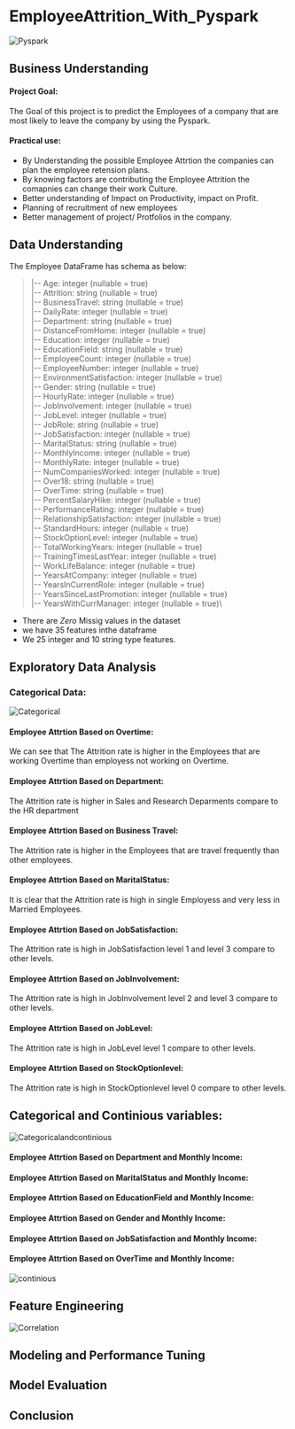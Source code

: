# EmployeeAttrition_With_Pyspark
![Pyspark](https://github.com/PurushothamVadde/EmployeeAttrition_With_Pyspark/blob/main/images/employee_attrition.png)

## Business Understanding
#### Project Goal:
The Goal of this project is to predict the Employees of a company that are most likely to leave the company by using the Pyspark.
#### Practical use:
* By Understanding the possible Employee Attrtion the companies can plan the employee retension plans.
* By knowing factors are contributing the Employee Attrition the comapnies can change their work Culture.
* Better understanding of Impact on Productivity, impact on Profit.
* Planning of recruitment of new employees
* Better management of project/ Protfolios in the company.

## Data Understanding
The Employee DataFrame has schema as below:
 > |-- Age: integer (nullable = true)\
 > |-- Attrition: string (nullable = true)\
 > |-- BusinessTravel: string (nullable = true)\
 > |-- DailyRate: integer (nullable = true)\
 > |-- Department: string (nullable = true)\
 > |-- DistanceFromHome: integer (nullable = true)\
 > |-- Education: integer (nullable = true)\
 > |-- EducationField: string (nullable = true)\
 > |-- EmployeeCount: integer (nullable = true)\
 > |-- EmployeeNumber: integer (nullable = true)\
 > |-- EnvironmentSatisfaction: integer (nullable = true)\
 > |-- Gender: string (nullable = true)\
 > |-- HourlyRate: integer (nullable = true)\
 > |-- JobInvolvement: integer (nullable = true)\
 > |-- JobLevel: integer (nullable = true)\
 > |-- JobRole: string (nullable = true)\
 > |-- JobSatisfaction: integer (nullable = true)\
 > |-- MaritalStatus: string (nullable = true)\
 > |-- MonthlyIncome: integer (nullable = true)\
 > |-- MonthlyRate: integer (nullable = true)\
 > |-- NumCompaniesWorked: integer (nullable = true)\
 > |-- Over18: string (nullable = true)\
 > |-- OverTime: string (nullable = true)\
 > |-- PercentSalaryHike: integer (nullable = true)\
 > |-- PerformanceRating: integer (nullable = true)\
 > |-- RelationshipSatisfaction: integer (nullable = true)\
 > |-- StandardHours: integer (nullable = true)\
 > |-- StockOptionLevel: integer (nullable = true)\
 > |-- TotalWorkingYears: integer (nullable = true)\
 > |-- TrainingTimesLastYear: integer (nullable = true)\
 > |-- WorkLifeBalance: integer (nullable = true)\
 > |-- YearsAtCompany: integer (nullable = true)\
 > |-- YearsInCurrentRole: integer (nullable = true)\
 > |-- YearsSinceLastPromotion: integer (nullable = true)\
 > |-- YearsWithCurrManager: integer (nullable = true)\

* There are *Zero* Missig values in the dataset
* we have 35 features inthe dataframe
* We 25 integer and 10 string type features.

## Exploratory Data Analysis
### Categorical Data:
![Categorical](https://github.com/PurushothamVadde/EmployeeAttrition_With_Pyspark/blob/main/images/Categorical.png)

#### Employee Attrtion Based on Overtime:
We can see that The Attrition rate is higher in the Employees that are working Overtime than employess not working on Overtime.
#### Employee Attrtion Based on Department:
The Attrition rate is higher in Sales and Research Deparments compare to the HR department
#### Employee Attrtion Based on Business Travel:
The Attrition rate is higher in the Employees that are travel frequently than other employees.
#### Employee Attrtion Based on MaritalStatus:
It is clear that the Attrition rate is high in single Employess and very less in Married Employees.
#### Employee Attrtion Based on JobSatisfaction:
The Attrition rate is high in JobSatisfaction level 1 and level 3 compare to other levels.
#### Employee Attrtion Based on JobInvolvement:
The Attrition rate is high in JobInvolvement level 2 and level 3 compare to other levels.
#### Employee Attrtion Based on JobLevel:
The Attrition rate is high in JobLevel level 1 compare to other levels.
#### Employee Attrtion Based on StockOptionlevel:
The Attrition rate is high in StockOptionlevel level 0 compare to other levels.

## Categorical and Continious variables:
![Categoricalandcontinious](https://github.com/PurushothamVadde/EmployeeAttrition_With_Pyspark/blob/main/images/continious_categorical.png)

#### Employee Attrtion Based on Department and Monthly Income:
#### Employee Attrtion Based on MaritalStatus and Monthly Income:
#### Employee Attrtion Based on EducationField and Monthly Income:
#### Employee Attrtion Based on Gender and Monthly Income:
#### Employee Attrtion Based on JobSatisfaction and Monthly Income:
#### Employee Attrtion Based on OverTime and Monthly Income:

![continious](https://github.com/PurushothamVadde/EmployeeAttrition_With_Pyspark/blob/main/images/continious.png)


## Feature Engineering

![Correlation](https://github.com/PurushothamVadde/EmployeeAttrition_With_Pyspark/blob/main/images/corelation.png)

## Modeling and Performance Tuning

## Model Evaluation

## Conclusion
